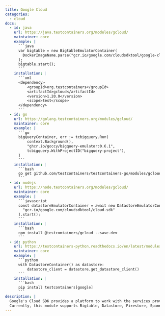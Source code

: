 ```yaml
---
title: Google Cloud
categories:
  - cloud
docs:
  - id: java
    url: https://java.testcontainers.org/modules/gcloud/
    maintainer: core
    example: |
      ```java
      var bigtable = new BigtableEmulatorContainer(
        DockerImageName.parse("gcr.io/google.com/cloudsdktool/google-cloud-cli:380.0.0-emulators")
      );
      bigtable.start();
      ```
    installation: |
      ```xml
      <dependency>
          <groupId>org.testcontainers</groupId>
          <artifactId>gcloud</artifactId>
          <version>1.20.0</version>
          <scope>test</scope>
      </dependency>
      ```
  - id: go
    url: https://golang.testcontainers.org/modules/gcloud/
    maintainer: core
    example: |
      ```go
      bigQueryContainer, err := tcbigquery.Run(
          context.Background(),
          "ghcr.io/goccy/bigquery-emulator:0.6.1",
          tcbigquery.WithProjectID("bigquery-project"),
      )
      ```
    installation: |
      ```bash
      go get github.com/testcontainers/testcontainers-go/modules/gcloud
      ```
  - id: nodejs
    url: https://node.testcontainers.org/modules/gcloud/
    maintainer: core
    example: |
      ```javascript
      const datastoreEmulatorContainer = await new DatastoreEmulatorContainer(
        "gcr.io/google.com/cloudsdktool/cloud-sdk"
      ).start();
      ```
    installation: |
      ```bash
      npm install @testcontainers/gcloud --save-dev
      ```
  - id: python
    url: https://testcontainers-python.readthedocs.io/en/latest/modules/google/README.html
    maintainer: core
    example: |
      ```python
      with DatastoreContainer() as datastore:
          datastore_client = datastore.get_datastore_client()
      ```
    installation: |
      ```bash
      pip install testcontainers[google]
      ```
description: |
  Google's Cloud SDK provides a platform to work with the services provided through their Cloud Platform.
  Currently, this module supports Bigtable, Datastore, Firestore, Spanner, and Pub/Sub emulators.
---
```


